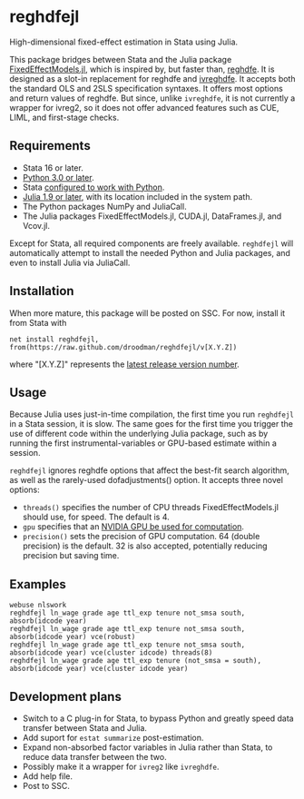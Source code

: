 # reghdfejl
High-dimensional fixed-effect estimation in Stata using Julia.

This package bridges between Stata and the Julia package [FixedEffectModels.jl](https://github.com/FixedEffects/FixedEffectModels.jl), which is inspired by, but faster than, [reghdfe](https://github.com/sergiocorreia/reghdfe). It is designed as a slot-in replacement for reghdfe and [ivreghdfe](https://github.com/sergiocorreia/ivreghdfe). It accepts both the standard OLS and 2SLS specification syntaxes. It offers most options and return values of reghdfe. But since, unlike `ivreghdfe`, it is not currently a wrapper for ivreg2, so it does not offer advanced features such as CUE, LIML, and first-stage checks.

## Requirements
* Stata 16 or later.
* [Python 3.0 or later](https://www.python.org/downloads/).
* Stata [configured to work with Python](https://www.stata.com/python).
* [Julia 1.9 or later](https://julialang.org/downloads/), with its location included in the system path.
* The Python packages NumPy and JuliaCall.
* The Julia packages FixedEffectModels.jl, CUDA.jl, DataFrames.jl, and Vcov.jl.

Except for Stata, all required components are freely available. `reghdfejl` will automatically attempt to install the needed Python and Julia packages, and even to install Julia via JuliaCall.

## Installation
When more mature, this package will be posted on SSC. For now, install it from Stata with
```
net install reghdfejl, from(https://raw.github.com/droodman/reghdfejl/v[X.Y.Z])
```
where "[X.Y.Z]" represents the [latest release version number](https://github.com/droodman/reghdfejl/releases).


## Usage
Because Julia uses just-in-time compilation, the first time you run `reghdfejl` in a Stata session, it is slow. The same goes for the first time you trigger the use of different code within the underlying Julia package, such as by running the first instrumental-variables or GPU-based estimate within a session.

`reghdfejl` ignores reghdfe options that affect the best-fit search algorithm, as well as the rarely-used dofadjustments() option. It accepts three novel options:
* `threads()` specifies the number of CPU threads FixedEffectModels.jl should use, for speed. The default is 4.
* `gpu` specifies that an [NVIDIA GPU be used for computation](https://github.com/FixedEffects/FixedEffectModels.jl#nvidia-gpu).
* `precision()` sets the precision of GPU computation. 64 (double precision) is the default. 32 is also accepted, potentially reducing precision but saving time.

## Examples
```
webuse nlswork
reghdfejl ln_wage grade age ttl_exp tenure not_smsa south, absorb(idcode year)
reghdfejl ln_wage grade age ttl_exp tenure not_smsa south, absorb(idcode year) vce(robust)
reghdfejl ln_wage grade age ttl_exp tenure not_smsa south, absorb(idcode year) vce(cluster idcode) threads(8)
reghdfejl ln_wage grade age ttl_exp tenure (not_smsa = south), absorb(idcode year) vce(cluster idcode year)
```

## Development plans
* Switch to a C plug-in for Stata, to bypass Python and greatly speed data transfer between Stata and Julia.
* Add suport for `estat summarize` post-estimation.
* Expand non-absorbed factor variables in Julia rather than Stata, to reduce data transfer between the two.
* Possibly make it a wrapper for `ivreg2` like `ivreghdfe`.
* Add help file.
* Post to SSC.
